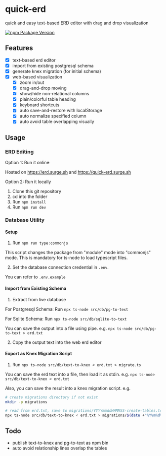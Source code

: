 # quick-erd

quick and easy text-based ERD editor with drag and drop visualization

[![npm Package Version](https://img.shields.io/npm/v/quick-erd.svg?maxAge=3600)](https://www.npmjs.com/package/quick-erd)

## Features

- [x] text-based erd editor
- [x] import from existing postgresql schema
- [x] generate knex migration (for initial schema)
- [x] web-based visualization
  - [x] zoom in/out
  - [x] drag-and-drop moving
  - [x] show/hide non-relational columns
  - [x] plain/colorful table heading
  - [x] keyboard shortcuts
  - [x] auto save-and-restore with localStorage
  - [x] auto normalize specified column
  - [x] auto avoid table overlapping visually

## Usage

### ERD Editing

Option 1: Run it online

Hosted on https://erd.surge.sh and https://quick-erd.surge.sh

Option 2: Run it locally

1. Clone this git repository
2. cd into the folder
3. Run `npm install`
4. Run `npm run dev`

### Database Utility

#### Setup

1. Run `npm run type:commonjs`

This script changes the package from "module" mode into "commonjs" mode.
This is mandatory for ts-node to load typescript files.

2. Set the database connection credential in `.env`.

You can refer to `.env.example`

#### Import from Existing Schema

1. Extract from live database

For Postgresql Schema: Run `npx ts-node src/db/pg-to-text`

For Sqlite Schema: Run `npx ts-node src/db/sqlite-to-text`

You can save the output into a file using pipe. e.g. `npx ts-node src/db/pg-to-text > erd.txt`

2. Copy the output text into the web erd editor

#### Export as Knex Migration Script

1. Run `npx ts-node src/db/text-to-knex < erd.txt > migrate.ts`

You can save the erd text into a file, then load it as stdin. e.g. `npx ts-node src/db/text-to-knex < erd.txt`

Also, you can save the result into a knex migration script. e.g.

```bash
# create migrations directory if not exist
mkdir -p migrations

# read from erd.txt, save to migrations/YYYYmmddHHMMSS-create-tables.ts
npx ts-node src/db/text-to-knex < erd.txt > migrations/$(date +"%Y%m%d%H%M%S")-create-tables.ts
```

## Todo

- publish text-to-knex and pg-to-text as npm bin
- auto avoid relationship lines overlap the tables
